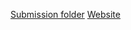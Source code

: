 [Submission folder](https://drive.google.com/drive/folders/19jnu-cWnHhiIjztmrtSuDbYBA3MLRKN0?usp=drive_link)
[Website](http://127.0.0.1:5000/)
